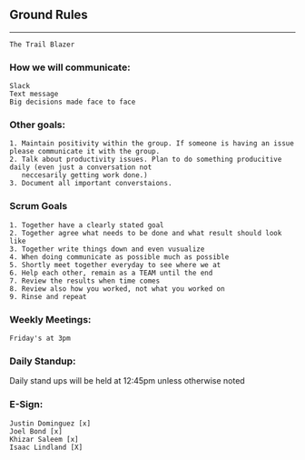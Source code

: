 ## Ground Rules 

____________________________________________________________________
    The Trail Blazer 

### How we will communicate:

    Slack
    Text message
    Big decisions made face to face

### Other goals:

    1. Maintain positivity within the group. If someone is having an issue please communicate it with the group. 
    2. Talk about productivity issues. Plan to do something producitive daily (even just a conversation not 
       neccesarily getting work done.)
    3. Document all important converstaions. 
    
### Scrum Goals
 
    1. Together have a clearly stated goal
    2. Together agree what needs to be done and what result should look like
    3. Together write things down and even vusualize
    4. When doing communicate as possible much as possible
    5. Shortly meet together everyday to see where we at 
    6. Help each other, remain as a TEAM until the end
    7. Review the results when time comes
    8. Review also how you worked, not what you worked on
    9. Rinse and repeat 

### Weekly Meetings:

    Friday's at 3pm 

### Daily Standup:

Daily stand ups will be held at 12:45pm unless otherwise noted

### E-Sign:

    Justin Dominguez [x]
    Joel Bond [x]
    Khizar Saleem [x]
    Isaac Lindland [X]
